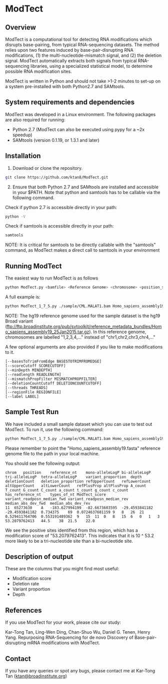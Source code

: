 ModTect
==========

Overview
-------------
ModTect is a computational tool for detecting RNA modifications which disrupts base-pairing, from typical RNA-sequencing datasets. The method relies upon two features induced by base-pair-disrupting RNA modifications, (1) the multi-nucleotide-mismatch signal, and (2) the deletion signal. ModTect automatically extracts both signals from typical RNA-sequencing libraries, using a specialized statistical model, to determine possible RNA modification sites.

ModTect is written in Python and should not take >1-2 minutes to set-up on a system pre-installed with both Python2.7 and SAMtools.


System requirements and dependencies
-------------

ModTect was developed in a Linux environment. The following packages are also required for running:
- Python 2.7 (ModTect can also be executed using pypy for a ~2x speedup)
- SAMtools (version 0.1.19, or 1.3.1 and later)


Installation
-------------

1) Download or clone the repository.

```bash
git clone https://github.com/ktan8/ModTect.git
```

2) Ensure that both Python 2.7 and SAMtools are installed and accessible in your $PATH. Note that python and samtools has to be callable via the following command.

Check if python 2.7 is accessible directly in your path:
```bash
python -V
```

Check if samtools is accessible directly in your path:
```bash
samtools
```

NOTE: It is critical for samtools to be directly callable with the "samtools" command, as ModTect makes a direct call to samtools in your environment

Running ModTect
-------------
The easiest way to run ModTect is as follows

```bash
python ModTect.py <bamfile> <Reference Genome> <chromosome> <position_start> <position_end>
```

A full example is:
```bash
python ModTect_1_7_5.py ./sample/CML.MALAT1.bam Homo_sapiens_assembly19.fasta 11 65273620 65273640
```
NOTE: The hg19 reference genome used for the sample dataset is the hg19 Broad variant (ftp://ftp.broadinstitute.org/pub/svtoolkit/reference_metadata_bundles/Homo_sapiens_assembly19_25Jan2015.tar.gz). In this reference genome, chromosomes are labelled "1,2,3,4,..." instead of "chr1,chr2,chr3,chr4,..."

A few optional arguments are also provided if you like to make modifications to it.

```
[--basesToTrimFromEdge BASESTOTRIMFROMEDGE]
[--scoreCutoff SCORECUTOFF] 
[--minDepth MINDEPTH]
[--readlength READLENGTH]
[--mismatchPropFilter MISMATCHPROPFILTER]
[--deletionCountCutoff DELETIONCOUNTCUTOFF]
[--threads THREADS]
[--regionFile REGIONFILE]
[--label LABEL]
```


Sample Test Run
-------------

We have included a small sample dataset which you can use to test out ModTect. To run it, use the following command:
```bash
python ModTect_1_7_5.py ./sample/CML.MALAT1.bam Homo_sapiens_assembly19.fasta 11 65273620 65273640
```
Please remember to point the "Homo_sapiens_assembly19.fasta" reference genome file to the path in your local machine.

You should see the following output:
```
chrom	position	reference_nt	mono-alleleLogP	bi-alleleLogP	tri-alleleLogP	tetra-alleleLogP	variant_proportion	depth	deletionCount	deletion_proportion	refUpperCount	refLowerCount	altUpperCount	altLowerCount	refPlusProp	altPlusProp	A_count	T_count	G_count	C_count	a_count	t_count	g_count	c_count	has_reference_nt	types_of_nt	ModTect_score	variant_readposn_median_fwd	variant_readposn_median_rev	median_abs_dev_fwd	median_abs_dev_rev
11	65273630	A	-183.627994199	-82.6673603595	-29.4593841182	-29.4593841182	0.734375	69	0.0724637681159	9	8	26	21	0.529411764706	0.553191489362	9	15	11	0	8	15	6	0	1	3	53.2079762413	44.5	38	21.5	22.0
```

We see the positive sites identified from this region, which has a modification score of "53.2079762413". This indicates that it is 10 ^ 53.2 more likely to be a tri-nucleotide site than a bi-nucleotide site.


Description of output
-------------
These are the columns that you might find most useful:
- Modification score
- Deletion rate
- Variant proportion
- Depth



References
-------------
If you use ModTect for your work, please cite our study:

Kar-Tong Tan, Ling-Wen Ding, Chan-Shuo Wu, Daniel G. Tenen, Henry Yang. Repurposing RNA-Sequencing for de novo Discovery of Base-pair-disrupting mRNA modifications with ModTect.



Contact
-------------
If you have any queries or spot any bugs, please contact me at Kar-Tong Tan (ktan@broadinstitute.org)

